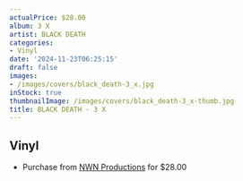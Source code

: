 ```yaml
---
actualPrice: $28.00
album: 3 X
artist: BLACK DEATH
categories:
- Vinyl
date: '2024-11-23T06:25:15'
draft: false
images:
- /images/covers/black_death-3_x.jpg
inStock: true
thumbnailImage: /images/covers/black_death-3_x-thumb.jpg
title: BLACK DEATH - 3 X
---
```


## Vinyl
* Purchase from [NWN Productions](http://shop.nwnprod.com/index.php?route=product/product&path=75&product_id=56837&sort=pd.name&order=ASC) for $28.00
